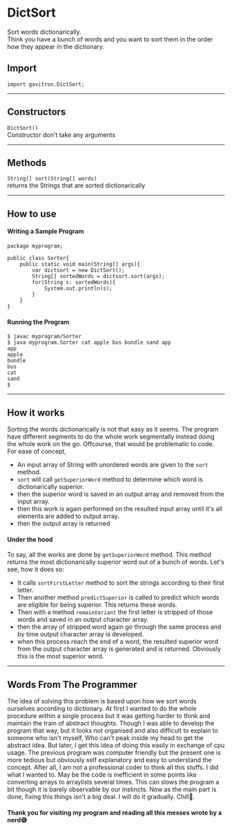 # DictSort
Sort words dictionarically.<br/>
Think you have a bunch of words and you want to sort them in the order how they appear in the dictionary.
## Import
```import gavitron.DictSort;```
***

## Constructors
```DictSort()```<br/>
Constructor don't take any arguments
***
## Methods
```String[] sort(String[] words)```<br/>
returns the Strings that are sorted dictionarically
***
## How to use
#### Writing a Sample Program
```
package myprogram;

public class Sorter{
    public static void main(String[] args){
        var dictsort = new DictSort();
        String[] sortedWords = dictsort.sort(args);
        for(String s: sortedWords){
            System.out.println(s);
        }
    }
}
```
#### Running the Program
```
$ javac myprogram/Sorter
$ java myprogram.Sorter cat apple bus bundle sand app
app
apple
bundle
bus
cat
sand
$ 
```
***
## How it works
Sorting the words dictionarically is not that easy as it seems.
The program have different segments to do the
whole work segmentally instead doing the whole
work on the go. Offcourse, that would be problematic to code.
For ease of concept,  
- An input array of String with unordered words are given to the `sort` method.
- `sort` will call `getSuperiorWord` method to determine which word is dictionarically superior.
- then the superior word is saved in an output array and removed from the input array.
- then this work is again performed on the resulted input array until it's all elements are added to output array.
- then the output array is returned
#### Under the hood
To say, all the works are done by `getSuperiorWord` method.
This method returns the most dictionarically superior word out of a bunch of words.
Let's see, how it does so:
- It calls `sortFirstLetter` method to sort the strings according to their first letter. 
- Then another method `predictSuperior` is called to predict which words are eligible for being superior. This returns these words.
- Then with a method `remainVariant` the first letter is stripped of those words and saved in an output character array.
- then the array of stripped word again go through the same process and by time output character array is developed.
- when this process reach the end of a word, the resulted superior word from the output character array is generated and is returned. Obviously this is the most superior word.
***
## Words From The Programmer
The idea of solving this problem is based upon how we sort words ourselves according to dictionary.
At first I wanted to do the whole procedure within a single process but it was getting harder to think and maintain the train of abstract thoughts. Though I was able to develop the program that way, but it looks not organised and also difficult to explain
to someone who isn't myself, Who can't peak inside my head to get the abstract idea. But later, I get this idea of doing this easily in exchange of cpu usage. The previous program was computer friendly but the present one is more tedious but obviously self explanatory and easy to understand the concept. 
After all, I am not a professional coder to think all this stuffs. I did what I wanted to. May be the code is inefficient in some points like converting arrays to arraylists several times. This can slows the program a bit though it is barely observable by our instincts. Now as the main part is done, fixing this 
things isn't a big deal. I will do it gradually. Chill🙆.  
#### Thank you for visiting my program and reading all this messes wrote by a nerd😅


